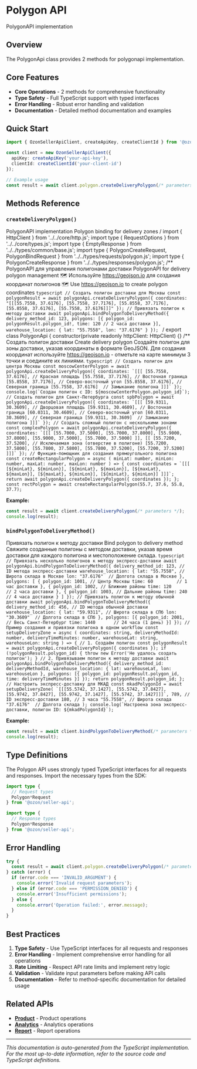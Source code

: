 # Polygon API

PolygonAPI implementation

## Overview

The PolygonApi class provides 2 methods for polygonapi implementation.

## Core Features

- **Core Operations** - 2 methods for comprehensive functionality
- **Type Safety** - Full TypeScript support with typed interfaces
- **Error Handling** - Robust error handling and validation
- **Documentation** - Detailed method documentation and examples

## Quick Start

```typescript
import { OzonSellerApiClient, createApiKey, createClientId } from '@ozon/seller-api';

const client = new OzonSellerApiClient({
  apiKey: createApiKey('your-api-key'),
  clientId: createClientId('your-client-id')
});

// Example usage
const result = await client.polygon.createDeliveryPolygon(/* parameters */);
```

## Methods Reference

### `createDeliveryPolygon()`

PolygonAPI implementation Polygon binding for delivery zones / import { HttpClient } from '../../core/http.js'; import type { RequestOptions } from '../../core/types.js'; import type { EmptyResponse } from '../../types/common/base.js'; import type { PolygonCreateRequest, PolygonBindRequest } from '../../types/requests/polygon.js'; import type { PolygonCreateResponse } from '../../types/responses/polygon.js'; /** PolygonAPI для управления полигонами доставки PolygonAPI for delivery polygon management 🗺️ Используйте https://geojson.io для создания координат полигонов 🗺️ Use https://geojson.io to create polygon coordinates ```typescript // Создать полигон доставки для Москвы const polygonResult = await polygonApi.createDeliveryPolygon({ coordinates: "[[[55.7558, 37.6176], [55.7558, 37.7176], [55.8558, 37.7176], [55.8558, 37.6176], [55.7558, 37.6176]]]" }); // Привязать полигон к методу доставки await polygonApi.bindPolygonToDeliveryMethod({ delivery_method_id: 123, polygons: [{ polygon_id: polygonResult.polygon_id!, time: 120 // 2 часа доставки }], warehouse_location: { lat: "55.7558", lon: "37.6176" } }); ``` / export class PolygonApi { constructor(private readonly httpClient: HttpClient) {} /** Создать полигон доставки Create delivery polygon Создайте полигон для зоны доставки, указав координаты в формате GeoJSON. Для создания координат используйте https://geojson.io - отметьте на карте минимум 3 точки и соедините их линиями. ```typescript // Создать полигон для центра Москвы const moscowCenterPolygon = await polygonApi.createDeliveryPolygon({ coordinates: `[[[ [55.7558, 37.6176], // Красная площадь [55.7558, 37.7176], // Восточная граница [55.8558, 37.7176], // Северо-восточный угол [55.8558, 37.6176], // Северная граница [55.7558, 37.6176]  // Замыкание полигона ]]]` }); console.log(`Создан полигон с ID: ${moscowCenterPolygon.polygon_id}`); // Создать полигон для Санкт-Петербурга const spbPolygon = await polygonApi.createDeliveryPolygon({ coordinates: `[[[ [59.9311, 30.3609], // Дворцовая площадь [59.9311, 30.4609], // Восточная граница [60.0311, 30.4609], // Северо-восточный угол [60.0311, 30.3609], // Северная граница [59.9311, 30.3609]  // Замыкание полигона ]]]` }); // Создать сложный полигон с несколькими зонами const complexPolygon = await polygonApi.createDeliveryPolygon({ coordinates: `[[[ [55.7000, 37.5000], [55.7000, 37.8000], [55.9000, 37.8000], [55.9000, 37.5000], [55.7000, 37.5000] ]], [[ [55.7200, 37.5200], // Исключаемая зона (отверстие в полигоне) [55.7200, 37.5800], [55.7800, 37.5800], [55.7800, 37.5200], [55.7200, 37.5200] ]]]` }); // Функция-помощник для создания прямоугольного полигона const createRectangularPolygon = async ( minLat: number, minLon: number, maxLat: number, maxLon: number ) => { const coordinates = `[[[ [${minLat}, ${minLon}], [${minLat}, ${maxLon}], [${maxLat}, ${maxLon}], [${maxLat}, ${minLon}], [${minLat}, ${minLon}] ]]]`; return await polygonApi.createDeliveryPolygon({ coordinates }); }; const rectPolygon = await createRectangularPolygon(55.7, 37.6, 55.8, 37.7); ```

**Example:**
```typescript
const result = await client.createDeliveryPolygon(/* parameters */);
console.log(result);
```

### `bindPolygonToDeliveryMethod()`

Привязать полигон к методу доставки Bind polygon to delivery method Свяжите созданные полигоны с методом доставки, указав время доставки для каждого полигона и местоположение склада. ```typescript // Привязать несколько полигонов к методу экспресс-доставки await polygonApi.bindPolygonToDeliveryMethod({ delivery_method_id: 123, // ID метода экспресс-доставки warehouse_location: { lat: "55.7558", // Широта склада в Москве lon: "37.6176"  // Долгота склада в Москве }, polygons: [ { polygon_id: 1001, // Центр Москвы time: 60         // 1 час доставки }, { polygon_id: 1002, // Ближние районы time: 120        // 2 часа доставки }, { polygon_id: 1003, // Дальние районы time: 240        // 4 часа доставки } ] }); // Привязать полигон к методу обычной доставки await polygonApi.bindPolygonToDeliveryMethod({ delivery_method_id: 456, // ID метода обычной доставки warehouse_location: { lat: "59.9311", // Широта склада в СПб lon: "30.3609"  // Долгота склада в СПб }, polygons: [{ polygon_id: 2001, // Весь Санкт-Петербург time: 1440       // 24 часа (1 день) }] }); // Пример создания и привязки полигона в одном workflow const setupDeliveryZone = async ( coordinates: string, deliveryMethodId: number, deliveryTimeMinutes: number, warehouseLat: string, warehouseLon: string ) => { // 1. Создаём полигон const polygonResult = await polygonApi.createDeliveryPolygon({ coordinates }); if (!polygonResult.polygon_id) { throw new Error('Не удалось создать полигон'); } // 2. Привязываем полигон к методу доставки await polygonApi.bindPolygonToDeliveryMethod({ delivery_method_id: deliveryMethodId, warehouse_location: { lat: warehouseLat, lon: warehouseLon }, polygons: [{ polygon_id: polygonResult.polygon_id, time: deliveryTimeMinutes }] }); return polygonResult.polygon_id; }; // Настроить экспресс-доставку для МКАД const mkadPolygonId = await setupDeliveryZone( `[[[55.5742, 37.1427], [55.5742, 37.8427], [55.9742, 37.8427], [55.9742, 37.1427], [55.5742, 37.1427]]]`, 789, // ID экспресс-доставки 180, // 3 часа "55.7558", // Широта склада "37.6176"  // Долгота склада ); console.log(`Настроена зона экспресс-доставки, полигон ID: ${mkadPolygonId}`); ```

**Example:**
```typescript
const result = await client.bindPolygonToDeliveryMethod(/* parameters */);
console.log(result);
```

## Type Definitions

The Polygon API uses strongly typed TypeScript interfaces for all requests and responses. Import the necessary types from the SDK:

```typescript
import type {
  // Request types
  Polygon*Request
} from '@ozon/seller-api';

import type {
  // Response types  
  Polygon*Response
} from '@ozon/seller-api';
```

## Error Handling

```typescript
try {
  const result = await client.polygon.createDeliveryPolygon(/* parameters */);
} catch (error) {
  if (error.code === 'INVALID_ARGUMENT') {
    console.error('Invalid request parameters');
  } else if (error.code === 'PERMISSION_DENIED') {
    console.error('Insufficient permissions');
  } else {
    console.error('Operation failed:', error.message);
  }
}
```

## Best Practices

1. **Type Safety** - Use TypeScript interfaces for all requests and responses
2. **Error Handling** - Implement comprehensive error handling for all operations
3. **Rate Limiting** - Respect API rate limits and implement retry logic
4. **Validation** - Validate input parameters before making API calls
5. **Documentation** - Refer to method-specific documentation for detailed usage

## Related APIs

- **[Product](./product.md)** - Product operations
- **[Analytics](./analytics.md)** - Analytics operations
- **[Report](./report.md)** - Report operations

---

*This documentation is auto-generated from the TypeScript implementation. For the most up-to-date information, refer to the source code and TypeScript definitions.*